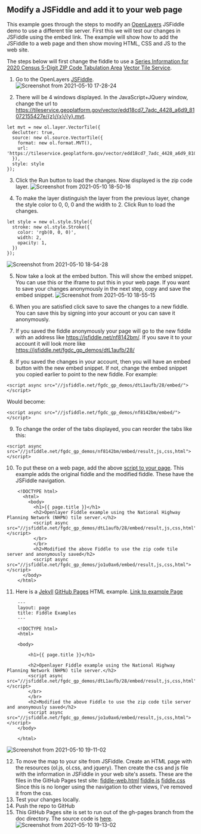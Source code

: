 ## Modify a JSFiddle and add it to your web page
This example goes through the steps to modify an [OpenLayers](https://openlayers.org/) JSFiddle demo to use a different tile server. First this we will test our changes in JSFiddle using the embed link. The example will show how to add the JSFiddle to a web page and then show moving HTML, CSS and JS to the web site. 

The steps below will first change the fiddle to use a [Series Information for 2020 Census 5-Digit ZIP Code Tabulation Area](https://www.geoplatform.gov/metadata/a6fbf798-67f5-4a74-984f-e4374938d994) [Vector Tile Service](https://tileservice.geoplatform.gov/?config=edd18cd7_7adc_4428_a6d9_81072155427e&tileType=vector).

1. Go to the OpenLayers [JSFiddle](https://jsfiddle.net/fgdc_gp_demos/dtL1aufb/28/).
![Screenshot from 2021-05-10 17-28-24](https://user-images.githubusercontent.com/64213093/117741688-3ff83380-b1c0-11eb-9422-37b3221a8f06.png)

2. There will be 4 windows displayed. In the JavaScript+JQuery window, change the url to https://tileservice.geoplatform.gov/vector/edd18cd7_7adc_4428_a6d9_81072155427e/{z}/{x}/{y}.mvt.
```
let mvt = new ol.layer.VectorTile({
  declutter: true,
  source: new ol.source.VectorTile({
    format: new ol.format.MVT(),
    url: 'https://tileservice.geoplatform.gov/vector/edd18cd7_7adc_4428_a6d9_81072155427e/{z}/{x}/{y}.mvt',
  }),
  style: style
});
```
3. Click the Run button to load the changes. Now displayed is the zip code layer.
![Screenshot from 2021-05-10 18-50-16](https://user-images.githubusercontent.com/64213093/117741889-b5640400-b1c0-11eb-8b38-475dc792fa2d.png)

4. To make the layer distinguish the layer from the previous layer, change the style color to 0, 0, 0 and the widith to 2. Click Run to load the changes.
```
let style = new ol.style.Style({
  stroke: new ol.style.Stroke({
    color: 'rgb(0, 0, 0)',
    width: 2,
    opacity: 1,
  })
});
```
![Screenshot from 2021-05-10 18-54-28](https://user-images.githubusercontent.com/64213093/117742106-34593c80-b1c1-11eb-935e-ca1754562095.png)

5. Now take a look at the embed button. This will show the embed snippet. You can use this or the iframe to put this in your web page. If you want to save your changes anonymously in the next step, copy and save the embed snippet.
![Screenshot from 2021-05-10 18-55-15](https://user-images.githubusercontent.com/64213093/117742796-b9912100-b1c2-11eb-955b-fe4a2174a2ce.png)

6. When you are satisfied click save to save the changes to a new fiddle. You can save this by signing into your account or you can save it anonymously.
7. If you saved the fiddle anonymously your page will go to the new fiddle with an address like https://jsfiddle.net/nf8142bm/. If you save it to your account it will look more like https://jsfiddle.net/fgdc_gp_demos/dtL1aufb/28/
8. If you saved the changes in your account, then you will have an embed button with the new embed snippet. If not, change the embed snippet you copied earlier to point to the new fiddle.
For example:
```
<script async src="//jsfiddle.net/fgdc_gp_demos/dtL1aufb/28/embed/"></script>
```
Would become:
```
<script async src="//jsfiddle.net/fgdc_gp_demos/nf8142bm/embed/"></script>
```
9. To change the order of the tabs displayed, you can reorder the tabs like this:
```
<script async src="//jsfiddle.net/fgdc_gp_demos/nf8142bm/embed/result,js,css,html"></script>
```
10. To put these on a web page, add the above [script to your page](https://github.com/GeoPlatform/geoplatform-demos/blob/gh-pages/docs/fiddle.html). This example adds the original fiddle and the modified fiddle. These have the JSFiddle navigation.
```
    <!DOCTYPE html>
      <html>
        <body>
          <h1>{{ page.title }}</h1>
          <h2>Openlayer Fiddle example using the National Highway Planning Network (NHPN) tile server.</h2>
          <script async src="//jsfiddle.net/fgdc_gp_demos/dtL1aufb/28/embed/result,js,css,html"></script>
          </br>
          </br>
          <h2>Modified the above Fiddle to use the zip code tile server and anonymously saved</h2>
          <script async src="//jsfiddle.net/fgdc_gp_demos/jo1u0ax6/embed/result,js,css,html"></script>
      </body>
    </html>
```
11. Here is a [Jekyll](https://docs.github.com/en/pages/setting-up-a-github-pages-site-with-jekyll) [GitHub Pages](https://pages.github.com/) HTML example.
[Link to example Page](/fiddle.html)
```
    ---
    layout: page
    title: Fiddle Examples
    ---

    <!DOCTYPE html>
    <html>

    <body>

        <h1>{{ page.title }}</h1>

        <h2>Openlayer Fiddle example using the National Highway Planning Network (NHPN) tile server.</h2>
        <script async src="//jsfiddle.net/fgdc_gp_demos/dtL1aufb/28/embed/result,js,css,html"></script>
        </br>
        </br>
        <h2>Modified the above Fiddle to use the zip code tile server and anonymously saved</h2>
        <script async src="//jsfiddle.net/fgdc_gp_demos/jo1u0ax6/embed/result,js,css,html"></script>
    </body>

    </html>
```
![Screenshot from 2021-05-10 19-11-02](https://user-images.githubusercontent.com/64213093/117743209-94e97900-b1c3-11eb-858f-d5d9deb9ceef.png)

12. To move the map to your site from JSFiddle. Create an HTML page with the resources (ol.js, ol.css, and jquery). Then create the css and js file with the information in JSFiddle in your web site's assets.
These are the files in the GitHub Pages test site:
[fiddle-web.html](/fiddle-web.html)
[fiddle.js](/assets/js/fiddle.js)
[fiddle.css](/assets/css/fiddle.css) Since this is no longer using the navigation to other views, I've removed it from the css.
13. Test your changes locally.
14. Push the repo to GitHub
15. This GitHub Pages site is set to run out of the gh-pages branch from the doc directory. The source code is [here](https://github.com/GeoPlatform/geoplatform-demos/tree/gh-pages/docs).
![Screenshot from 2021-05-10 19-13-02](https://user-images.githubusercontent.com/64213093/117743306-c82c0800-b1c3-11eb-9301-848f939aad2b.png)


